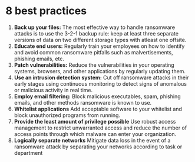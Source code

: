 # 8 best practices

1. **Back up your files:** The most effective way to handle ransomware attacks is to use the 3-2-1 backup rule: keep at least three separate versions of data on two different storage types with atleast one offsite.
2. **Educate end users:** Regularly train your employees on how to identify and avoid common ransomware pitfalls such as malvertisements, phishing emails, etc.
3. **Patch vulnerabilities:** Reduce the vulnerabilities in your operating systems, browsers, and other applications by regularly updating them.
4. **Use an intrusion detection system:** Cut off ransomware attacks in their early stages using continuous monitoring to detect signs of anomalous or malicious activity in real time.
5. **Employ email filtering:** Block malicious executables, spam, phishing emails, and other methods ransomware is known to use.
6. **Whitelist applications** Add acceptable software to your whitelist and block unauthorized programs from running.
7. **Provide the least amount of privilege possible** Use robust access management to restrict unwarranted access and reduce the number of access points through which malware can enter your organization.
8. **Logically separate networks** Mitigate data loss in the event of a ransomware attack by separating your networks according to task or department
 
